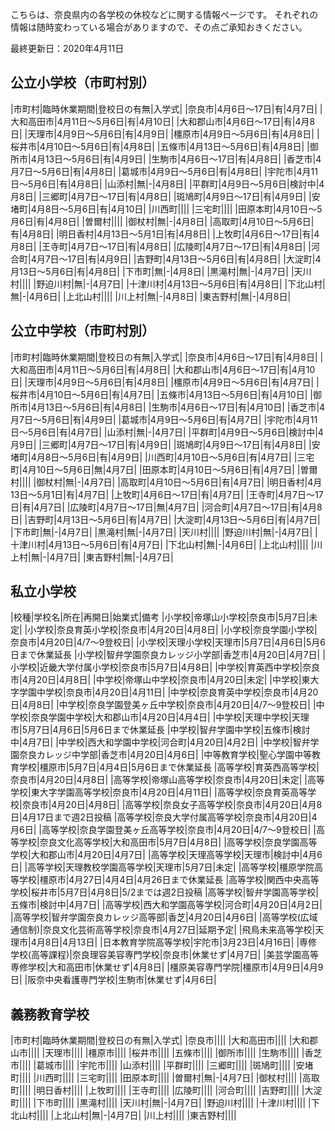こちらは、奈良県内の各学校の休校などに関する情報ページです。
それぞれの情報は随時変わっている場合がありますので、その点ご承知おきください。

最終更新日：2020年4月11日

## 公立小学校（市町村別）

|市町村|臨時休業期間|登校日の有無|入学式|
|奈良市|4月6日～17日|有|4月7日|
|大和高田市|4月11日～5月6日|有|4月10日|
|大和郡山市|4月6日～17日|有|4月8日|
|天理市|4月9日～5月6日|有|4月9日|
|橿原市|4月9日～5月6日|有|4月8日|
|桜井市|4月10日～5月6日|有|4月8日|
|五條市|4月13日～5月6日|有|4月8日|
|御所市|4月13日～5月6日|有|4月9日|
|生駒市|4月6日～17日|有|4月8日|
|香芝市|4月7日～5月6日|有|4月8日|
|葛城市|4月9日～5月6日|有|4月8日|
|宇陀市|4月11日～5月6日|有|4月8日|
|山添村|無|-|4月8日|
|平群町|4月9日～5月6日|検討中|4月8日|
|三郷町|4月7日～17日|有|4月8日|
|斑鳩町|4月9日～17日|有|4月9日|
|安堵町|4月8日～5月6日|有|4月10日|
|川西町||||
|三宅町||||
|田原本町|4月10日～5月6日|有|4月8日|
|曽爾村||||
|御杖村|無|-|4月8日|
|高取町|4月10日～5月6日|有|4月8日|
|明日香村|4月13日～5月1日|有|4月8日|
|上牧町|4月6日～17日|有|4月8日|
|王寺町|4月7日～17日|有|4月8日|
|広陵町|4月7日～17日|有|4月8日|
|河合町|4月7日～17日|有|4月9日|
|吉野町|4月13日～5月6日|有|4月8日|
|大淀町|4月13日～5月6日|有|4月8日|
|下市町|無|-|4月8日|
|黒滝村|無|-|4月7日|
|天川村||||
|野迫川村|無|-|4月7日|
|十津川村|4月13日～5月6日|有|4月8日|
|下北山村|無|-|4月6日|
|上北山村||||
|川上村|無|-|4月8日|
|東吉野村|無|-|4月8日|

## 公立中学校（市町村別）

|市町村|臨時休業期間|登校日の有無|入学式|
|奈良市|4月6日～17日|有|4月8日|
|大和高田市|4月11日～5月6日|有|4月8日|
|大和郡山市|4月6日～17日|有|4月10日|
|天理市|4月9日～5月6日|有|4月8日|
|橿原市|4月9日～5月6日|有|4月7日|
|桜井市|4月10日～5月6日|有|4月7日|
|五條市|4月13日～5月6日|有|4月10日|
|御所市|4月13日～5月6日|有|4月8日|
|生駒市|4月6日～17日|有|4月10日|
|香芝市|4月7日～5月6日|有|4月9日|
|葛城市|4月9日～5月6日|有|4月7日|
|宇陀市|4月11日～5月6日|有|4月7日|
|山添村|無|-|4月7日|
|平群町|4月9日～5月6日|検討中|4月9日|
|三郷町|4月7日～17日|有|4月9日|
|斑鳩町|4月9日～17日|有|4月8日|
|安堵町|4月8日～5月6日|有|4月9日|
|川西町|4月10日～5月6日|有|4月7日|
|三宅町|4月10日～5月6日|無|4月7日|
|田原本町|4月10日～5月6日|有|4月7日|
|曽爾村||||
|御杖村|無|-|4月7日|
|高取町|4月10日～5月6日|有|4月7日|
|明日香村|4月13日～5月1日|有|4月7日|
|上牧町|4月6日～17日|有|4月7日|
|王寺町|4月7日～17日|有|4月7日|
|広陵町|4月7日～17日|無|4月7日|
|河合町|4月7日～17日|有|4月8日|
|吉野町|4月13日～5月6日|有|4月7日|
|大淀町|4月13日～5月6日|有|4月7日|
|下市町|無|-|4月7日|
|黒滝村|無|-|4月7日|
|天川村||||
|野迫川村|無|-|4月7日|
|十津川村|4月13日～5月6日|有|4月7日|
|下北山村|無|-|4月6日|
|上北山村||||
|川上村|無|-|4月7日|
|東吉野村|無|-|4月7日|

## 私立小学校

|校種|学校名|所在|再開日|始業式|備考
|小学校|帝塚山小学校|奈良市|5月7日|未定|
|小学校|奈良育英小学校|奈良市|4月20日|4月8日|
|小学校|奈良学園小学校|奈良市|4月20日|4/7～9登校日|
|小学校|天理小学校|天理市|5月7日|4月6日|5月6日まで休業延長
|小学校|智弁学園奈良カレッジ小学部|香芝市|4月20日|4月7日|
|小学校|近畿大学付属小学校|奈良市|5月7日|4月8日|
|中学校|育英西中学校|奈良市|4月20日|4月8日|
|中学校|帝塚山中学校|奈良市|4月20日|未定|
|中学校|東大字学園中学校|奈良市|4月20日|4月11日|
|中学校|奈良育英中学校|奈良市|4月20日|4月8日|
|中学校|奈良学園登美ヶ丘中学校|奈良市|4月20日|4/7～9登校日|
|中学校|奈良学園中学校|大和郡山市|4月20日|4月4日|
|中学校|天理中学校|天理市|5月7日|4月6日|5月6日まで休業延長
|中学校|智弁学園中学校|五條市|検討中|4月7日|
|中学校|西大和学園中学校|河合町|4月20日|4月2日|
|中学校|智弁学園奈良カレッジ中学部|香芝市|4月20日|4月6日|
|中等教育学校|聖心学園中等教育学校|橿原市|5月7日|4月4日|5月6日まで休業延長
|高等学校|育英西高等学校|奈良市|4月20日|4月8日|
|高等学校|帝塚山高等学校|奈良市|4月20日|未定|
|高等学校|東大字学園高等学校|奈良市|4月20日|4月11日|
|高等学校|奈良育英高等学校|奈良市|4月20日|4月8日|
|高等学校|奈良女子高等学校|奈良市|4月20日|4月8日|4月17日まで週2日投稿
|高等学校|奈良大学付属高等学校|奈良市|4月20日|4月6日|
|高等学校|奈良学園登美ヶ丘高等学校|奈良市|4月20日|4/7～9登校日|
|高等学校|奈良文化高等学校|大和高田市|5月7日|4月8日|
|高等学校|奈良学園高等学校|大和郡山市|4月20日|4月7日|
|高等学校|天理高等学校|天理市|検討中|4月6日|
|高等学校|天理教校学園高等学校|天理市|5月7日|未定|
|高等学校|橿原学院高等学校|橿原市|4月27日|4月4日|4月26日まで休業延長
|高等学校|関西中央高等学校|桜井市|5月7日|4月8日|5/2までは週2日投稿
|高等学校|智弁学園高等学校|五條市|検討中|4月7日|
|高等学校|西大和学園高等学校|河合町|4月20日|4月2日|
|高等学校|智弁学園奈良カレッジ高等部|香芝|4月20日|4月6日|
|高等学校(広域通信制)|奈良文化芸術高等学校|奈良市|4月27日|延期予定|
|飛鳥未来高等学校|天理市|4月8日|4月13日|
|日本教育学院高等学校|宇陀市|3月23日|4月16日|
|専修学校(高等課程)|奈良理容美容専門学校|奈良市|休業せず|4月7日|
|美芸学園高等専修学校|大和高田市|休業せず|4月8日|
|橿原美容専門学院|橿原市|4月9日|4月9日|
|阪奈中央看護専門学校|生駒市|休業せず|4月6日|

## 義務教育学校

|市町村|臨時休業期間|登校日の有無|入学式|
|奈良市||||
|大和高田市||||
|大和郡山市||||
|天理市||||
|橿原市||||
|桜井市||||
|五條市||||
|御所市||||
|生駒市||||
|香芝市||||
|葛城市||||
|宇陀市||||
|山添村||||
|平群町||||
|三郷町||||
|斑鳩町||||
|安堵町||||
|川西町||||
|三宅町||||
|田原本町||||
|曽爾村|無|-|4月7日|
|御杖村||||
|高取町||||
|明日香村||||
|上牧町||||
|王寺町||||
|広陵町||||
|河合町||||
|吉野町||||
|大淀町||||
|下市町||||
|黒滝村||||
|天川村|無|-|4月7日|
|野迫川村||||
|十津川村||||
|下北山村||||
|上北山村|無|-|4月7日|
|川上村||||
|東吉野村||||